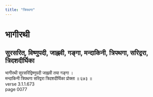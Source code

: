```yaml
---
title: "त्रिपथगा"
---
```


# भागीरथी
## सुरसरित्, विष्णुपदी, जाह्नवी, गङ्गा, मन्दाकिनी, त्रिपथगा, सरिद्वरा, त्रिदशदीर्घिका
भागीरथी सुरसरिद्विष्णुपदी जाह्नवी तया गङ्गा ।<br />मन्दाकिनी त्रिपथगा सरिद्वरा त्रिदशदीर्घिका प्रोक्ता ॥ ६७३ ॥<br />verse 3.1.1.673<br />page 0077

